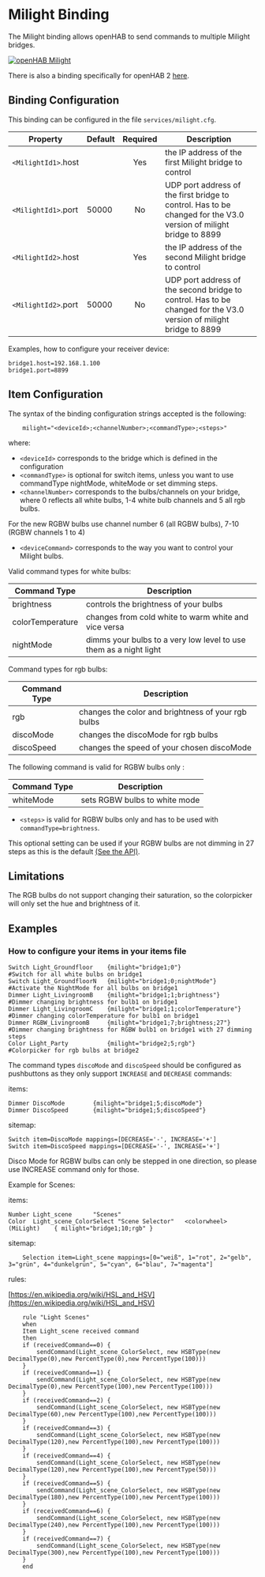 # Milight Binding

The Milight binding allows openHAB to send commands to multiple Milight bridges.

[![openHAB Milight](http://img.youtube.com/vi/zNe9AkQbfmc/0.jpg)](http://www.youtube.com/watch?v=zNe9AkQbfmc)

There is also a binding specifically for openHAB 2 [here](http://docs.openhab.org/addons/bindings/oh2/milight/readme.html).

## Binding Configuration

This binding can be configured in the file `services/milight.cfg`.

| Property | Default | Required | Description |
|----------|---------|:--------:|-------------|
| `<MilightId1>`.host | | Yes   | the IP address of the first Milight bridge to control |
| `<MilightId1>`.port | 50000 | No | UDP port address of the first bridge to control. Has to be changed for the V3.0 version of milight bridge to 8899 |
| `<MilightId2>`.host | | Yes   | the IP address of the second Milight bridge to control |
| `<MilightId2>`.port | 50000 | No | UDP port address of the second bridge to control. Has to be changed for the V3.0 version of milight bridge to 8899 |

Examples, how to configure your receiver device:

```
bridge1.host=192.168.1.100
bridge1.port=8899
```

## Item Configuration

The syntax of the binding configuration strings accepted is the following:

```
    milight="<deviceId>;<channelNumber>;<commandType>;<steps>"
```

where:

* `<deviceId>` corresponds to the bridge which is defined in the configuration
* `<commandType>` is optional for switch items, unless you want to use commandType nightMode, whiteMode or set dimming steps.
* `<channelNumber>` corresponds to the bulbs/channels on your bridge, where 0 reflects all white bulbs, 1-4 white bulb channels and 5 all rgb bulbs.

For the new RGBW bulbs use channel number 6 (all RGBW bulbs), 7-10 (RGBW channels 1 to 4)

* `<deviceCommand>` corresponds to the way you want to control your Milight bulbs.

Valid command types for white bulbs:

| Command Type         | Description |
|----------------------|-------------|
| brightness           | controls the brightness of your bulbs |
| colorTemperature     | changes from cold white to warm white and vice versa |
| nightMode            | dimms your bulbs to a very low level to use them as a night light |

Command types for rgb bulbs:

| Command Type         | Description |
|----------------------|-------------|
| rgb                  | changes the color and brightness of your rgb bulbs |
| discoMode            | changes the discoMode for rgb bulbs |
| discoSpeed           | changes the speed of your chosen discoMode |

The following command is valid for RGBW bulbs only :


| Command Type         | Description |
|----------------------|-------------|
| whiteMode            | sets RGBW bulbs to white mode |


* `<steps>` is valid for RGBW bulbs only and has to be used with `commandType=brightness`.

This optional setting can be used if your RGBW bulbs are not dimming in 27 steps as this is the default [(See the API)](http://www.limitlessled.com/dev/). 

## Limitations

The RGB bulbs do not support changing their saturation, so the colorpicker will only set the hue and brightness of it.

## Examples

### How to configure your items in your items file

```
Switch Light_Groundfloor    {milight="bridge1;0"}                   #Switch for all white bulbs on bridge1
Switch Light_GroundfloorN   {milight="bridge1;0;nightMode"}         #Activate the NightMode for all bulbs on bridge1
Dimmer Light_LivingroomB    {milight="bridge1;1;brightness"}        #Dimmer changing brightness for bulb1 on bridge1
Dimmer Light_LivingroomC    {milight="bridge1;1;colorTemperature"}  #Dimmer changing colorTemperature for bulb1 on bridge1
Dimmer RGBW_LivingroomB     {milight="bridge1;7;brightness;27"}     #Dimmer changing brightness for RGBW bulb1 on bridge1 with 27 dimming steps
Color Light_Party           {milight="bridge2;5;rgb"}               #Colorpicker for rgb bulbs at bridge2
```

The command types `discoMode` and `discoSpeed` should be configured as pushbuttons as they only support `INCREASE` and `DECREASE` commands:

items:

```
Dimmer DiscoMode        {milight="bridge1;5;discoMode"}
Dimmer DiscoSpeed       {milight="bridge1;5;discoSpeed"}
```

sitemap:

```
Switch item=DiscoMode mappings=[DECREASE='-', INCREASE='+']
Switch item=DiscoSpeed mappings=[DECREASE='-', INCREASE='+']
```

Disco Mode for RGBW bulbs can only be stepped in one direction, so please use INCREASE command only for those.


Example for Scenes:

items:

```
Number Light_scene      "Scenes"
Color  Light_scene_ColorSelect "Scene Selector"   <colorwheel> (MiLight)    { milight="bridge1;10;rgb" }
```

sitemap:

```
    Selection item=Light_scene mappings=[0="weiß", 1="rot", 2="gelb", 3="grün", 4="dunkelgrün", 5="cyan", 6="blau", 7="magenta"]
```

rules:

[https://en.wikipedia.org/wiki/HSL_and_HSV](https://en.wikipedia.org/wiki/HSL_and_HSV)

```
    rule "Light Scenes"
    when
    Item Light_scene received command 
    then
    if (receivedCommand==0) { 
        sendCommand(Light_scene_ColorSelect, new HSBType(new DecimalType(0),new PercentType(0),new PercentType(100)))
    }
    if (receivedCommand==1) { 
        sendCommand(Light_scene_ColorSelect, new HSBType(new DecimalType(0),new PercentType(100),new PercentType(100)))
    }
    if (receivedCommand==2) { 
        sendCommand(Light_scene_ColorSelect, new HSBType(new DecimalType(60),new PercentType(100),new PercentType(100)))
    }
    if (receivedCommand==3) { 
        sendCommand(Light_scene_ColorSelect, new HSBType(new DecimalType(120),new PercentType(100),new PercentType(100)))
    }
    if (receivedCommand==4) { 
        sendCommand(Light_scene_ColorSelect, new HSBType(new DecimalType(120),new PercentType(100),new PercentType(50)))
    }
    if (receivedCommand==5) { 
        sendCommand(Light_scene_ColorSelect, new HSBType(new DecimalType(180),new PercentType(100),new PercentType(100)))
    }
    if (receivedCommand==6) { 
        sendCommand(Light_scene_ColorSelect, new HSBType(new DecimalType(240),new PercentType(100),new PercentType(100)))
    }
    if (receivedCommand==7) { 
        sendCommand(Light_scene_ColorSelect, new HSBType(new DecimalType(300),new PercentType(100),new PercentType(100)))
    }
    end
```
